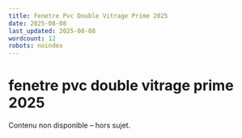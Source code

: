 ```yaml
---
title: Fenetre Pvc Double Vitrage Prime 2025
date: 2025-08-08
last_updated: 2025-08-08
wordcount: 12
robots: noindex
---
```


# fenetre pvc double vitrage prime 2025

Contenu non disponible – hors sujet.